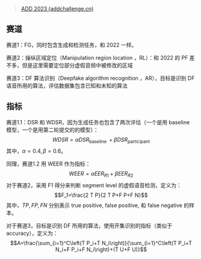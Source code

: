 > [ADD 2023 (addchallenge.cn)](http://addchallenge.cn/add2023)

## 赛道

赛道1：FG，同时包含生成和检测任务，和 2022 一样。

赛道2：操纵区域定位（Manipulation region location ，RL）：和 2022 的 PF 差不多，但是这里需要定位部分虚假音频中被修改的区域

赛道3：DF 算法识别（Deepfake algorithm recognition ，AR），目标是识别 DF 语音所用的算法，评估数据集包含已知和未知的算法

## 指标

赛道1.1：DSR 和 WDSR，因为生成任务也包含了两次评估（一个是用 baseline 模型，一个是用第二轮提交的的模型）：$$W D S R=\alpha D S R_{\text {baseline }}+\beta D S R_{\text {participant }}$$
其中，$\alpha=0.4,\beta=0.6$。

同理，赛道1.2 用 WEER 作为指标：$$W E E R=\alpha E E R_{R 1}+\beta E E R_{R 2}$$
对于赛道2，采用 F1 得分来判断 segment level 的虚假语音检测，定义为：$$F_1=\frac{2 T P}{2 T P+F P+F N}$$
其中，$TP,FP,FN$ 分别表示 true positive, false positive, 和 false negative 的样本。

对于赛道3，目标是识别 DF 所用的算法，使用开集识别的指标（类似于 accuracy），定义为：$$A=\frac{\sum_{i=1}^C\left(T P_i+T N_i\right)}{\sum_{i=1}^C\left(T P_i+T N_i+F P_i+F N_i\right)+(T U+F U)}$$
